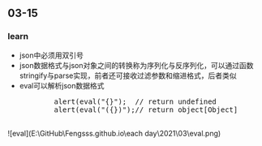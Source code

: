 ## 03-15



### learn



<ul>
    <li>json中必须用双引号</li>
    <li>json数据格式与json对象之间的转换称为序列化与反序列化，可以通过函数stringify与parse实现，前者还可接收过滤参数和缩进格式，后者类似</li>
    <li>eval可以解析json数据格式
        <pre>
        alert(eval("{}");  // return undefined
		alert(eval("({})");// return object[Object]
        </pre>
    </li>
</ul>

![eval](E:\GitHub\Fengsss.github.io\each day\2021\03\eval.png)